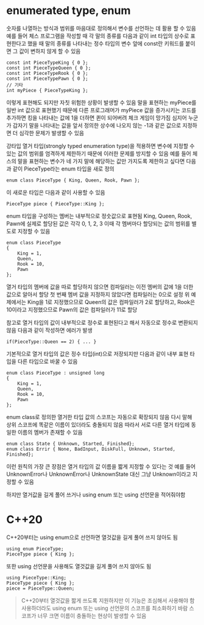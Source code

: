 # enumerated type, enum

숫자를 나열하는 방식과 범위를 마음대로 정의해서 변수를 선언하는 데 활용 할 수 있음
예를 들어 체스 프로그램을 작성할 때 각 말의 종류를 다음과 같이 int 타입의 상수로 표현한다고 했을 때
말의 종류를 나타내는 정수 타입의 변수 앞에 const란 키워드를 붙이면 그 값이 변하지 않게 할 수 있음

    const int PieceTypeKing { 0 };
    const int PieceTypeQueen { 0 };
    const int PieceTypeRook { 0 };
    const int PieceTypePawn { 0 };
    // 기타
    int myPiece { PieceTypeKing };

이렇게 표현해도 되지만 자칫 위험한 상황이 발생할 수 있음
말을 표현하는 myPiece를 일반 int 값으로 표현했기 때문에 다른 프로그래머가 myPiece 값을 증가시키는 코드를 추가하면
킹을 나타내는 값에 1을 더하면 퀸이 되어버려 체크 게임이 망가짐
심지어 누군가 갑자기 말을 나타내는 값을 앞서 정의한 상수에 나오지 않는 -1과 같은 값으로 지정하면 더 심각한 문제가 발생할 수 있음

강타입 열거 타입(strongly typed enumeration type)을 적용하면 변수에 지정할 수 있는 값의 범위를 엄격하게 제한하기 때문에 이러한 문제를 방지할 수 있음
예를 들어 체스의 말을 표현하는 변수가 네 가지 말에 해당하는 값만 가지도록 제한하고 싶다면 다음과 같이 PieceType라는 enum 타입을 새로 정의
    
    enum class PieceType { King, Queen, Rook, Pawn };

이 새로운 타입은 다음과 같이 사용할 수 있음

    PieceType piece { PieceType::King };

enum 타입을 구성하는 멤버는 내부적으로 정숫값으로 표현됨
King, Queen, Rook, Pawn에 실제로 할당된 값은 각각 0, 1, 2, 3
이때 각 멤버마다 할당되는 값의 범위를 별도로 지정할 수 있음

    enum class PieceType
    {
        King = 1,
        Queen,
        Rook = 10,
        Pawn
    };

열거 타입의 멤버에 값을 따로 할당하지 않으면 컴파일러는 이전 멤버의 값에 1을 더한 값으로 알아서 할당
첫 번째 멤버 값을 지정하지 않았다면 컴파일러는 0으로 설정
위 예제에서는 King을 1로 지정했으므로 Queen의 값은 컴파일러가 2로 할당하고, Rook은 10이라고 지정했으므로
Pawn의 값은 컴파일러가 11로 할당

참고로 열거 타입의 값이 내부적으로 정수로 표현된다고 해서 자동으로 정수로 변환되지 않음
다음과 같이 작성하면 에러가 발생

    if(PieceType::Queen == 2) { ... }

기본적으로 열거 타입의 값은 정수 타입(int)으로 저장되지만 다음과 같이 내부 표현 타입을 다른 타입으로 바꿀 수 있음

    enum class PieceType : unsigned long
    {
        King = 1,
        Queen,
        Rook = 10,
        Pawn
    };

enum class로 정의한 열거한 타입 값의 스코프는 자동으로 확장되지 않음
다시 말해 상위 스코프에 똑같은 이름이 있더라도 충돌되지 않음
따라서 서로 다른 열거 타입에 동일한 이름의 멤버가 존재할 수 있음

    enum class State { Unknown, Started, Finished};
    enum class Errir { None, BadInput, DiskFull, Unknown, Started, Finished};

이런 원칙의 가장 큰 장점은 열거 타입의 값 이름을 짧게 지정할 수 있다는 것
예를 들어 UnknownError나 UnknownError나 UnknownState 대신 그냥 Unknown이라고 지정할 수 있음

하지만 열거값을 길게 풀어 쓰거나 using enum 또는 using 선언문을 적어줘야함

# C++20

C++20부터는 using enum으로 선언하면 열것값을 길게 풀어 쓰지 않아도 됨

    using enum PieceType;
    PieceType piece { King };

또한 using 선언문을 사용해도 열것값을 길게 풀어 쓰지 않아도 됨

    using PieceType::King;
    PieceType piece { King };
    piece = PieceType::Queen;

> C++20부터 열것값을 짧게 쓰도록 지원하지만 이 기능은 조심해서 사용해야 함
> 사용하더라도 using enum 또는 using 선언문의 스코프를 최소화하기 바람
> 스코프가 너무 크면 이름이 충돌하는 현상이 발생할 수 있음